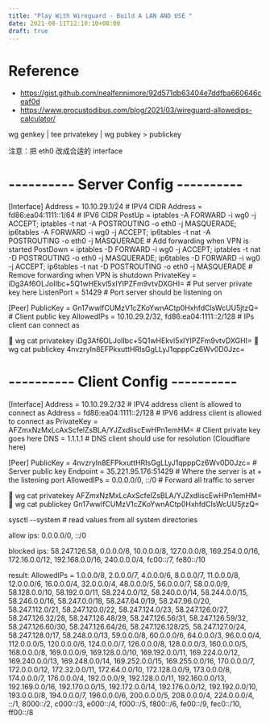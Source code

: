 ```yaml
---
title: "Play With Wireguard - Build A LAN AND USE "
date: 2021-08-11T12:10:10+08:00
draft: true
---
```


# Reference
- https://gist.github.com/nealfennimore/92d571db63404e7ddfba660646ceaf0d
- https://www.procustodibus.com/blog/2021/03/wireguard-allowedips-calculator/


wg genkey | tee privatekey | wg pubkey > publickey

注意：把 eth0 改成合适的 interface

# ---------- Server Config ----------
[Interface]
Address = 10.10.29.1/24 # IPV4 CIDR 
Address = fd86:ea04:1111::1/64 # IPV6 CIDR 
PostUp = iptables -A FORWARD -i wg0 -j ACCEPT; iptables -t nat -A POSTROUTING -o eth0 -j MASQUERADE; ip6tables -A FORWARD -i wg0 -j ACCEPT; ip6tables -t nat -A POSTROUTING -o eth0 -j MASQUERADE # Add forwarding when VPN is started
PostDown = iptables -D FORWARD -i wg0 -j ACCEPT; iptables -t nat -D POSTROUTING -o eth0 -j MASQUERADE; ip6tables -D FORWARD -i wg0 -j ACCEPT; ip6tables -t nat -D POSTROUTING -o eth0 -j MASQUERADE # Remove forwarding when VPN is shutdown
PrivateKey = iDg3Af6OLJoIIbc+5Q1wHEkvl5xIYIPZFm9vtvDXGHI= # Put server private key here
ListenPort = 51429 # Port server should be listening on

[Peer]
PublicKey = Gn17wwlfCUMzV1cZKoYwnACtp0HxhfdClsWcUU5jtzQ= # Client public key
AllowedIPs = 10.10.29.2/32, fd86:ea04:1111::2/128 # IPs client can connect as

🍔  wg cat privatekey
iDg3Af6OLJoIIbc+5Q1wHEkvl5xIYIPZFm9vtvDXGHI=
🍚  wg cat publickey
4nvzryIn8EFPkxuttHRIsGgLLyJ1qpppCz6Wv0D0Jzc=

# ---------- Client Config ----------
[Interface]
Address = 10.10.29.2/32 # IPV4 address client is allowed to connect as
Address = fd86:ea04:1111::2/128 # IPV6 address client is allowed to connect as
PrivateKey = AFZmxNzMxLcAxScfelZsBLA/YJZxdliscEwHPn1emHM= # Client private key goes here
DNS = 1.1.1.1 # DNS client should use for resolution (Cloudflare here)

[Peer]
PublicKey = 4nvzryIn8EFPkxuttHRIsGgLLyJ1qpppCz6Wv0D0Jzc= # Server public key
Endpoint = 35.221.95.176:51429 # Where the server is at + the listening port
AllowedIPs = 0.0.0.0/0, ::/0 # Forward all traffic to server

🍚  wg cat privatekey
AFZmxNzMxLcAxScfelZsBLA/YJZxdliscEwHPn1emHM=
🍚  wg cat publickey
Gn17wwlfCUMzV1cZKoYwnACtp0HxhfdClsWcUU5jtzQ=


sysctl --system # read values from all system directories

allow ips:
0.0.0.0/0, ::/0

blocked ips:
58.247.126.58, 0.0.0.0/8, 10.0.0.0/8, 127.0.0.0/8, 169.254.0.0/16, 172.16.0.0/12, 192.168.0.0/16, 240.0.0.0/4, fc00::/7, fe80::/10

result:
AllowedIPs = 1.0.0.0/8, 2.0.0.0/7, 4.0.0.0/6, 8.0.0.0/7, 11.0.0.0/8, 12.0.0.0/6, 16.0.0.0/4, 32.0.0.0/4, 48.0.0.0/5, 56.0.0.0/7, 58.0.0.0/9, 58.128.0.0/10, 58.192.0.0/11, 58.224.0.0/12, 58.240.0.0/14, 58.244.0.0/15, 58.246.0.0/16, 58.247.0.0/18, 58.247.64.0/19, 58.247.96.0/20, 58.247.112.0/21, 58.247.120.0/22, 58.247.124.0/23, 58.247.126.0/27, 58.247.126.32/28, 58.247.126.48/29, 58.247.126.56/31, 58.247.126.59/32, 58.247.126.60/30, 58.247.126.64/26, 58.247.126.128/25, 58.247.127.0/24, 58.247.128.0/17, 58.248.0.0/13, 59.0.0.0/8, 60.0.0.0/6, 64.0.0.0/3, 96.0.0.0/4, 112.0.0.0/5, 120.0.0.0/6, 124.0.0.0/7, 126.0.0.0/8, 128.0.0.0/3, 160.0.0.0/5, 168.0.0.0/8, 169.0.0.0/9, 169.128.0.0/10, 169.192.0.0/11, 169.224.0.0/12, 169.240.0.0/13, 169.248.0.0/14, 169.252.0.0/15, 169.255.0.0/16, 170.0.0.0/7, 172.0.0.0/12, 172.32.0.0/11, 172.64.0.0/10, 172.128.0.0/9, 173.0.0.0/8, 174.0.0.0/7, 176.0.0.0/4, 192.0.0.0/9, 192.128.0.0/11, 192.160.0.0/13, 192.169.0.0/16, 192.170.0.0/15, 192.172.0.0/14, 192.176.0.0/12, 192.192.0.0/10, 193.0.0.0/8, 194.0.0.0/7, 196.0.0.0/6, 200.0.0.0/5, 208.0.0.0/4, 224.0.0.0/4, ::/1, 8000::/2, c000::/3, e000::/4, f000::/5, f800::/6, fe00::/9, fec0::/10, ff00::/8